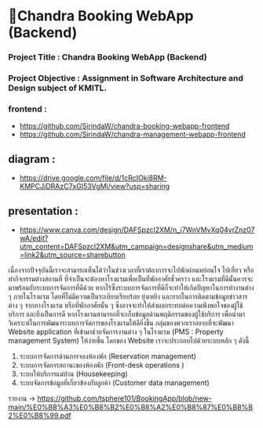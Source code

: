 
# 🏨Chandra Booking WebApp (Backend)
### Project Title : Chandra Booking WebApp (Backend)
### Project Objective : Assignment in Software Architecture and Design subject of KMITL.

### frontend : 
- https://github.com/SirindaW/chandra-booking-webapp-frontend
- https://github.com/SirindaW/chandra-management-webapp-frontend

## diagram :
- https://drive.google.com/file/d/1cRcIOki8RM-KMPCJiDRAzC7xGI53VgMj/view?usp=sharing

## presentation :
- https://www.canva.com/design/DAFSpzcl2XM/n_i7WnVMvXq04yrZnz07wA/edit?utm_content=DAFSpzcl2XM&utm_campaign=designshare&utm_medium=link2&utm_source=sharebutton

เนื่องจากปัจจุบันนี้เราจะสามารถเห็นได้ว่าในช่วงเวลาที่เราต้องการจะไปพักผ่อนหย่อนใจ ไปเที่ยว หรือทำกิจกรรมต่างสถานที่ ที่จำเป็นจะต้องหาโรงแรมเพื่อเป็นที่พักอาศัยชั่วคราว และโรงแรมที่ดีนั้นควรจะมาพร้อมกับระบบการจัดการที่ดีด้วย หากไร้ซึ่งระบบการจัดการที่ดีก็จะทำให้เกิดปัญหาในการทำงานต่าง ๆ ภายในโรงแรม โดยที่ไม่มีความเป็นระเบียบเรียบร้อย ยุ่งเหยิง และยากในการติดตามข้อมูลข่าวสารต่าง ๆ จากทางโรงแรม หรือที่พักอาศัยนั้น ๆ ซึ่งอาจจะทำให้ส่งผลกระทบต่อความพึงพอใจของผู้ใช้บริการ และยิ่งเป็นการดี หากโรงแรมสามารถที่จะเก็บข้อมูลด้านพฤติกรรมของผู้ใช้บริการ เพื่อนำมาวิเคราะห์ในการพัฒนาระบบการจัดการของโรงแรมให้ดียิ่งขึ้น
กลุ่มของพวกเราอยากที่จะพัฒนา Website application ที่เข้ามาช่วยจัดการงานต่าง ๆ ในโรงแรม (PMS : Property management System) ให้ง่ายขึ้น
  โดยของ Website เราจะประกอบไปด้วยระบบหลัก ๆ ดังนี้
1. ระบบการจัดการด้านการจองห้องพัก (Reservation management) 
2. ระบบการจัดการสถานะของห้องพัก (Front-desk operations ) 
3. ระบบให้บริการแม่บ้าน (Housekeeping) 
4. ระบบจัดการข้อมูลที่เกี่ยวข้องกับลูกค้า (Customer data management) 

รายงาน -> https://github.com/tsphere101/BookingApp/blob/new-main/%E0%B8%A3%E0%B8%B2%E0%B8%A2%E0%B8%87%E0%B8%B2%E0%B8%99.pdf
